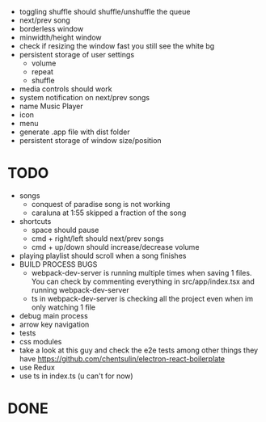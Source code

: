 - toggling shuffle should shuffle/unshuffle the queue
- next/prev song
- borderless window
- minwidth/height window
- check if resizing the window fast you still see the white bg
- persistent storage of user settings
  - volume
  - repeat
  - shuffle
- media controls should work
- system notification on next/prev songs
- name Music Player
- icon
- menu
- generate .app file with dist folder
- persistent storage of window size/position

# TODO
- songs
  - conquest of paradise song is not working
  - caraluna at 1:55 skipped a fraction of the song
- shortcuts
  - space should pause
  - cmd + right/left should next/prev songs
  - cmd + up/down should increase/decrease volume
- playing playlist should scroll when a song finishes
- BUILD PROCESS BUGS
  - webpack-dev-server is running multiple times when saving 1 files. You can check by
    commenting everything in src/app/index.tsx and running webpack-dev-server
  - ts in webpack-dev-server is checking all the project even when im only watching 1 file
- debug main process
- arrow key navigation
- tests
- css modules
- take a look at this guy and check the e2e tests among other things they have
  https://github.com/chentsulin/electron-react-boilerplate
- use Redux
- use ts in index.ts (u can't for now)

# DONE
